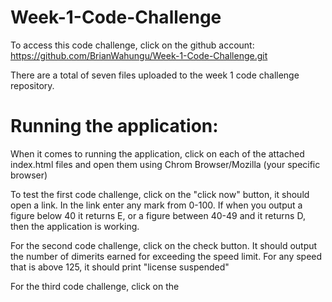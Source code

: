 # Week-1-Code-Challenge
To access this code challenge, click on the github account: https://github.com/BrianWahungu/Week-1-Code-Challenge.git

There are a total of seven files uploaded to the week 1 code challenge repository.

# Running the application:
When it comes to running the application, click on each of the attached index.html files and open them using Chrom Browser/Mozilla (your specific browser)

To test the first code challenge, click on the "click now" button, it should open a link. In the link enter any mark from 0-100. If when you output a figure below 40 it returns E, or a figure between 40-49 and it returns D, then the application is working. 

For the second code challenge, click on the check button. It should output the number of dimerits earned for exceeding the speed limit. For any speed that is above 125, it should print "license suspended"

For the third code challenge, click on the 